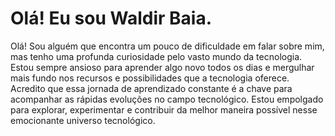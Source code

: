 # Olá! Eu sou Waldir Baia. 

Olá! Sou alguém que encontra um pouco de dificuldade em falar sobre mim, mas tenho uma profunda curiosidade pelo vasto mundo da tecnologia. Estou sempre ansioso para aprender algo novo todos os dias e mergulhar mais fundo nos recursos e possibilidades que a tecnologia oferece. Acredito que essa jornada de aprendizado constante é a chave para acompanhar as rápidas evoluções no campo tecnológico. Estou empolgado para explorar, experimentar e contribuir da melhor maneira possível nesse emocionante universo tecnológico.
